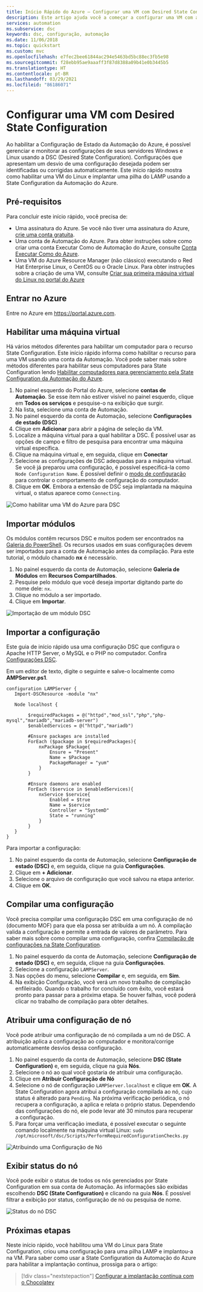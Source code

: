 ```yaml
---
title: Início Rápido do Azure – Configurar uma VM com Desired State Configuration | Microsoft Docs
description: Este artigo ajuda você a começar a configurar uma VM com a Desired State Configuration.
services: automation
ms.subservice: dsc
keywords: dsc, configuração, automação
ms.date: 11/06/2018
ms.topic: quickstart
ms.custom: mvc
ms.openlocfilehash: e7fec2bee61844ac294e5463bd5bc88ec3fb5e98
ms.sourcegitcommit: f28ebb95ae9aaaff3f87d8388a09b41e0b3445b5
ms.translationtype: HT
ms.contentlocale: pt-BR
ms.lasthandoff: 03/29/2021
ms.locfileid: "86186071"
---
```

# <a name="configure-a-vm-with-desired-state-configuration"></a>Configurar uma VM com Desired State Configuration

Ao habilitar a Configuração de Estado da Automação do Azure, é possível gerenciar e monitorar as configurações de seus servidores Windows e Linux usando a DSC (Desired State Configuration). Configurações que apresentam um desvio de uma configuração desejada podem ser identificadas ou corrigidas automaticamente. Este início rápido mostra como habilitar uma VM do Linux e implantar uma pilha do LAMP usando a State Configuration da Automação do Azure.

## <a name="prerequisites"></a>Pré-requisitos

Para concluir este início rápido, você precisa de:

* Uma assinatura do Azure. Se você não tiver uma assinatura do Azure, [crie uma conta gratuita](https://azure.microsoft.com/free/).
* Uma conta de Automação do Azure. Para obter instruções sobre como criar uma conta Executar Como de Automação do Azure, consulte [Conta Executar Como do Azure](./manage-runas-account.md).
* Uma VM do Azure Resource Manager (não clássico) executando o Red Hat Enterprise Linux, o CentOS ou o Oracle Linux. Para obter instruções sobre a criação de uma VM, consulte [Criar sua primeira máquina virtual do Linux no portal do Azure](../virtual-machines/linux/quick-create-portal.md)

## <a name="sign-in-to-azure"></a>Entrar no Azure
Entre no Azure em https://portal.azure.com.

## <a name="enable-a-virtual-machine"></a>Habilitar uma máquina virtual

Há vários métodos diferentes para habilitar um computador para o recurso State Configuration. Este início rápido informa como habilitar o recurso para uma VM usando uma conta da Automação. Você pode saber mais sobre métodos diferentes para habilitar seus computadores para State Configuration lendo [Habilitar computadores para gerenciamento pela State Configuration da Automação do Azure](./automation-dsc-onboarding.md).

1. No painel esquerdo do Portal do Azure, selecione **contas de Automação**. Se esse item não estiver visível no painel esquerdo, clique em **Todos os serviços** e pesquise-o na exibição que surgir.
1. Na lista, selecione uma conta de Automação.
1. No painel esquerdo da conta de Automação, selecione **Configurações de estado (DSC)** .
2. Clique em **Adicionar** para abrir a página de seleção da VM.
3. Localize a máquina virtual para a qual habilitar a DSC. É possível usar as opções de campo e filtro de pesquisa para encontrar uma máquina virtual específica.
4. Clique na máquina virtual e, em seguida, clique em **Conectar**
5. Selecione as configurações de DSC adequadas para a máquina virtual. Se você já preparou uma configuração, é possível especificá-la como `Node Configuration Name`. É possível definir o [modo de configuração](/powershell/scripting/dsc/managing-nodes/metaConfig) para controlar o comportamento de configuração do computador.
6. Clique em **OK**. Embora a extensão de DSC seja implantada na máquina virtual, o status aparece como `Connecting`.

![Como habilitar uma VM do Azure para DSC](./media/automation-quickstart-dsc-configuration/dsc-onboard-azure-vm.png)

## <a name="import-modules"></a>Importar módulos

Os módulos contêm recursos DSC e muitos podem ser encontrados na [Galeria do PowerShell](https://www.powershellgallery.com). Os recursos usados em suas configurações devem ser importados para a conta de Automação antes da compilação. Para este tutorial, o módulo chamado **nx** é necessário.

1. No painel esquerdo da conta de Automação, selecione **Galeria de Módulos** em **Recursos Compartilhados**.
1. Pesquise pelo módulo que você deseja importar digitando parte do nome dele: `nx`.
1. Clique no módulo a ser importado.
1. Clique em **Importar**.

![Importação de um módulo DSC](./media/automation-quickstart-dsc-configuration/dsc-import-module-nx.png)

## <a name="import-the-configuration"></a>Importar a configuração

Este guia de início rápido usa uma configuração DSC que configura o Apache HTTP Server, o MySQL e o PHP no computador. Confira [Configurações DSC](/powershell/scripting/dsc/configurations/configurations).

Em um editor de texto, digite o seguinte e salve-o localmente como **AMPServer.ps1**.

```powershell-interactive
configuration LAMPServer {
   Import-DSCResource -module "nx"

   Node localhost {

        $requiredPackages = @("httpd","mod_ssl","php","php-mysql","mariadb","mariadb-server")
        $enabledServices = @("httpd","mariadb")

        #Ensure packages are installed
        ForEach ($package in $requiredPackages){
            nxPackage $Package{
                Ensure = "Present"
                Name = $Package
                PackageManager = "yum"
            }
        }

        #Ensure daemons are enabled
        ForEach ($service in $enabledServices){
            nxService $service{
                Enabled = $true
                Name = $service
                Controller = "SystemD"
                State = "running"
            }
        }
   }
}
```

Para importar a configuração:

1. No painel esquerdo da conta de Automação, selecione **Configuração de estado (DSC)** e, em seguida, clique na guia **Configurações**.
2. Clique em **+ Adicionar**.
3. Selecione o arquivo de configuração que você salvou na etapa anterior.
4. Clique em **OK**.

## <a name="compile-a-configuration"></a>Compilar uma configuração

Você precisa compilar uma configuração DSC em uma configuração de nó (documento MOF) para que ela possa ser atribuída a um nó. A compilação valida a configuração e permite a entrada de valores de parâmetro. Para saber mais sobre como compilar uma configuração, confira [Compilação de configurações na State Configuration](automation-dsc-compile.md).

1. No painel esquerdo da conta de Automação, selecione **Configuração de estado (DSC)** e, em seguida, clique na guia **Configurações**.
1. Selecione a configuração `LAMPServer`.
1. Nas opções do menu, selecione **Compilar** e, em seguida, em **Sim**.
1. Na exibição Configuração, você verá um novo trabalho de compilação enfileirado. Quando o trabalho for concluído com êxito, você estará pronto para passar para a próxima etapa. Se houver falhas, você poderá clicar no trabalho de compilação para obter detalhes.

## <a name="assign-a-node-configuration"></a>Atribuir uma configuração de nó

Você pode atribuir uma configuração de nó compilada a um nó de DSC. A atribuição aplica a configuração ao computador e monitora/corrige automaticamente desvios dessa configuração.

1. No painel esquerdo da conta de Automação, selecione **DSC (State Configuration)** e, em seguida, clique na guia **Nós**.
1. Selecione o nó ao qual você gostaria de atribuir uma configuração.
1. Clique em **Atribuir Configuração de Nó**
1. Selecione o nó de configuração `LAMPServer.localhost` e clique em **OK**. A State Configuration agora atribui a configuração compilada ao nó, cujo status é alterado para `Pending`. Na próxima verificação periódica, o nó recupera a configuração, a aplica e relata o próprio status. Dependendo das configurações do nó, ele pode levar até 30 minutos para recuperar a configuração. 
1. Para forçar uma verificação imediata, é possível executar o seguinte comando localmente na máquina virtual Linux: `sudo /opt/microsoft/dsc/Scripts/PerformRequiredConfigurationChecks.py`

![Atribuindo uma Configuração de Nó](./media/automation-quickstart-dsc-configuration/dsc-assign-node-configuration.png)

## <a name="view-node-status"></a>Exibir status do nó

Você pode exibir o status de todos os nós gerenciados por State Configuration em sua conta de Automação. As informações são exibidas escolhendo **DSC (State Configuration)** e clicando na guia **Nós**. É possível filtrar a exibição por status, configuração de nó ou pesquisa de nome.

![Status do nó DSC](./media/automation-quickstart-dsc-configuration/dsc-node-status.png)

## <a name="next-steps"></a>Próximas etapas

Neste início rápido, você habilitou uma VM do Linux para State Configuration, criou uma configuração para uma pilha LAMP e implantou-a na VM. Para saber como usar a State Configuration da Automação do Azure para habilitar a implantação contínua, prossiga para o artigo:

> [!div class="nextstepaction"]
> [Configurar a implantação contínua com o Chocolatey](./automation-dsc-cd-chocolatey.md)
